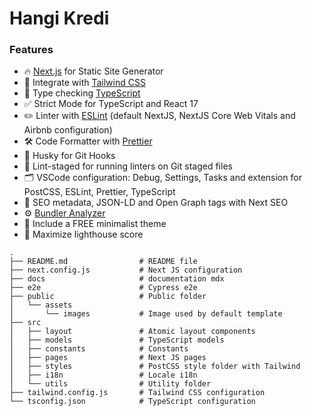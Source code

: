 # Hangi Kredi
### Features

- 🔥 [Next.js](https://nextjs.org) for Static Site Generator
- 🎨 Integrate with [Tailwind CSS](https://tailwindcss.com)
- 🎉 Type checking [TypeScript](https://www.typescriptlang.org)
- ✅ Strict Mode for TypeScript and React 17
- ✏️ Linter with [ESLint](https://eslint.org) (default NextJS, NextJS Core Web Vitals and Airbnb configuration)
- 🛠 Code Formatter with [Prettier](https://prettier.io)
- 🦊 Husky for Git Hooks
- 🚫 Lint-staged for running linters on Git staged files
- 🗂 VSCode configuration: Debug, Settings, Tasks and extension for PostCSS, ESLint, Prettier, TypeScript
- 🤖 SEO metadata, JSON-LD and Open Graph tags with Next SEO
- ⚙️ [Bundler Analyzer](https://www.npmjs.com/package/@next/bundle-analyzer)
- 🌈 Include a FREE minimalist theme
- 💯 Maximize lighthouse score


```
.
├── README.md                # README file
├── next.config.js           # Next JS configuration
├── docs                     # documentation mdx
├── e2e                      # Cypress e2e
├── public                   # Public folder
│   └── assets
│       └── images           # Image used by default template
├── src
│   ├── layout               # Atomic layout components
│   ├── models               # TypeScript models
│   ├── constants            # Constants
│   ├── pages                # Next JS pages
│   ├── styles               # PostCSS style folder with Tailwind
│   ├── i18n                 # Locale i18n
│   └── utils                # Utility folder
├── tailwind.config.js       # Tailwind CSS configuration
└── tsconfig.json            # TypeScript configuration
```